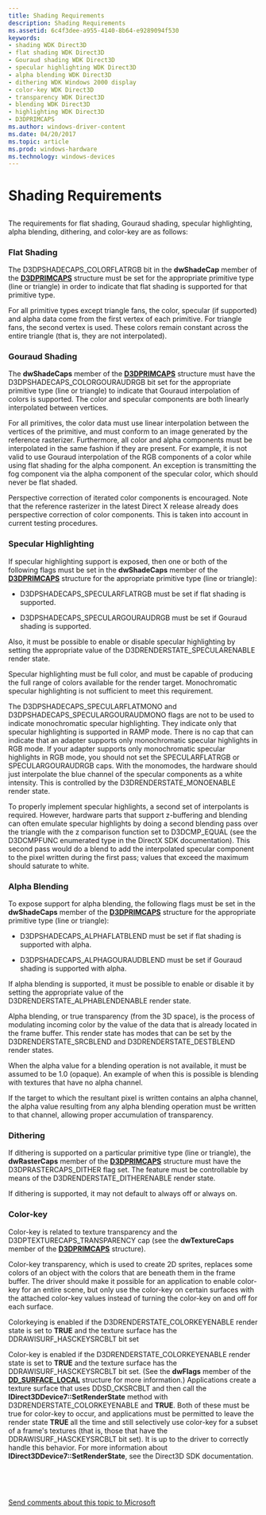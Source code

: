 ```yaml
---
title: Shading Requirements
description: Shading Requirements
ms.assetid: 6c4f3dee-a955-4140-8b64-e9289094f530
keywords:
- shading WDK Direct3D
- flat shading WDK Direct3D
- Gouraud shading WDK Direct3D
- specular highlighting WDK Direct3D
- alpha blending WDK Direct3D
- dithering WDK Windows 2000 display
- color-key WDK Direct3D
- transparency WDK Direct3D
- blending WDK Direct3D
- highlighting WDK Direct3D
- D3DPRIMCAPS
ms.author: windows-driver-content
ms.date: 04/20/2017
ms.topic: article
ms.prod: windows-hardware
ms.technology: windows-devices
---
```


# Shading Requirements


## <span id="ddk_shading_requirements_gg"></span><span id="DDK_SHADING_REQUIREMENTS_GG"></span>


The requirements for flat shading, Gouraud shading, specular highlighting, alpha blending, dithering, and color-key are as follows:

### <span id="flat_shading"></span><span id="FLAT_SHADING"></span>Flat Shading

The D3DPSHADECAPS\_COLORFLATRGB bit in the **dwShadeCap** member of the [**D3DPRIMCAPS**](https://msdn.microsoft.com/library/windows/hardware/ff549034) structure must be set for the appropriate primitive type (line or triangle) in order to indicate that flat shading is supported for that primitive type.

For all primitive types except triangle fans, the color, specular (if supported) and alpha data come from the first vertex of each primitive. For triangle fans, the second vertex is used. These colors remain constant across the entire triangle (that is, they are not interpolated).

### <span id="gouraud_shading"></span><span id="GOURAUD_SHADING"></span>Gouraud Shading

The **dwShadeCaps** member of the [**D3DPRIMCAPS**](https://msdn.microsoft.com/library/windows/hardware/ff549034) structure must have the D3DPSHADECAPS\_COLORGOURAUDRGB bit set for the appropriate primitive type (line or triangle) to indicate that Gouraud interpolation of colors is supported. The color and specular components are both linearly interpolated between vertices.

For all primitives, the color data must use linear interpolation between the vertices of the primitive, and must conform to an image generated by the reference rasterizer. Furthermore, all color and alpha components must be interpolated in the same fashion if they are present. For example, it is not valid to use Gouraud interpolation of the RGB components of a color while using flat shading for the alpha component. An exception is transmitting the fog component via the alpha component of the specular color, which should never be flat shaded.

Perspective correction of iterated color components is encouraged. Note that the reference rasterizer in the latest Direct X release already does perspective correction of color components. This is taken into account in current testing procedures.

### <span id="specular_highlighting"></span><span id="SPECULAR_HIGHLIGHTING"></span>Specular Highlighting

If specular highlighting support is exposed, then one or both of the following flags must be set in the **dwShadeCaps** member of the [**D3DPRIMCAPS**](https://msdn.microsoft.com/library/windows/hardware/ff549034) structure for the appropriate primitive type (line or triangle):

-   D3DPSHADECAPS\_SPECULARFLATRGB must be set if flat shading is supported.

-   D3DPSHADECAPS\_SPECULARGOURAUDRGB must be set if Gouraud shading is supported.

Also, it must be possible to enable or disable specular highlighting by setting the appropriate value of the D3DRENDERSTATE\_SPECULARENABLE render state.

Specular highlighting must be full color, and must be capable of producing the full range of colors available for the render target. Monochromatic specular highlighting is not sufficient to meet this requirement.

The D3DPSHADECAPS\_SPECULARFLATMONO and D3DPSHADECAPS\_SPECULARGOURAUDMONO flags are not to be used to indicate monochromatic specular highlighting. They indicate only that specular highlighting is supported in RAMP mode. There is no cap that can indicate that an adapter supports only monochromatic specular highlights in RGB mode. If your adapter supports only monochromatic specular highlights in RGB mode, you should not set the SPECULARFLATRGB or SPECULARGOURAUDRGB caps. With the monomodes, the hardware should just interpolate the blue channel of the specular components as a white intensity. This is controlled by the D3DRENDERSTATE\_MONOENABLE render state.

To properly implement specular highlights, a second set of interpolants is required. However, hardware parts that support z-buffering and blending can often emulate specular highlights by doing a second blending pass over the triangle with the z comparison function set to D3DCMP\_EQUAL (see the D3DCMPFUNC enumerated type in the DirectX SDK documentation). This second pass would do a blend to add the interpolated specular component to the pixel written during the first pass; values that exceed the maximum should saturate to white.

### <span id="alpha_blending"></span><span id="ALPHA_BLENDING"></span>Alpha Blending

To expose support for alpha blending, the following flags must be set in the **dwShadeCaps** member of the [**D3DPRIMCAPS**](https://msdn.microsoft.com/library/windows/hardware/ff549034) structure for the appropriate primitive type (line or triangle):

-   D3DPSHADECAPS\_ALPHAFLATBLEND must be set if flat shading is supported with alpha.

-   D3DPSHADECAPS\_ALPHAGOURAUDBLEND must be set if Gouraud shading is supported with alpha.

If alpha blending is supported, it must be possible to enable or disable it by setting the appropriate value of the D3DRENDERSTATE\_ALPHABLENDENABLE render state.

Alpha blending, or true transparency (from the 3D space), is the process of modulating incoming color by the value of the data that is already located in the frame buffer. This render state has modes that can be set by the D3DRENDERSTATE\_SRCBLEND and D3DRENDERSTATE\_DESTBLEND render states.

When the alpha value for a blending operation is not available, it must be assumed to be 1.0 (opaque). An example of when this is possible is blending with textures that have no alpha channel.

If the target to which the resultant pixel is written contains an alpha channel, the alpha value resulting from any alpha blending operation must be written to that channel, allowing proper accumulation of transparency.

### <span id="dithering"></span><span id="DITHERING"></span>Dithering

If dithering is supported on a particular primitive type (line or triangle), the **dwRasterCaps** member of the [**D3DPRIMCAPS**](https://msdn.microsoft.com/library/windows/hardware/ff549034) structure must have the D3DPRASTERCAPS\_DITHER flag set. The feature must be controllable by means of the D3DRENDERSTATE\_DITHERENABLE render state.

If dithering is supported, it may not default to always off or always on.

### <span id="color_key"></span><span id="COLOR_KEY"></span>Color-key

Color-key is related to texture transparency and the D3DPTEXTURECAPS\_TRANSPARENCY cap (see the **dwTextureCaps** member of the [**D3DPRIMCAPS**](https://msdn.microsoft.com/library/windows/hardware/ff549034) structure).

Color-key transparency, which is used to create 2D sprites, replaces some colors of an object with the colors that are beneath them in the frame buffer. The driver should make it possible for an application to enable color-key for an entire scene, but only use the color-key on certain surfaces with the attached color-key values instead of turning the color-key on and off for each surface.

Colorkeying is enabled if the D3DRENDERSTATE\_COLORKEYENABLE render state is set to **TRUE** and the texture surface has the DDRAWISURF\_HASCKEYSRCBLT bit set

Color-key is enabled if the D3DRENDERSTATE\_COLORKEYENABLE render state is set to **TRUE** and the texture surface has the DDRAWISURF\_HASCKEYSRCBLT bit set. (See the **dwFlags** member of the [**DD\_SURFACE\_LOCAL**](https://msdn.microsoft.com/library/windows/hardware/ff551733) structure for more information.) Applications create a texture surface that uses DDSD\_CKSRCBLT and then call the **IDirect3DDevice7::SetRenderState** method with D3DRENDERSTATE\_COLORKEYENABLE and **TRUE**. Both of these must be true for color-key to occur, and applications must be permitted to leave the render state **TRUE** all the time and still selectively use color-key for a subset of a frame's textures (that is, those that have the DDRAWISURF\_HASCKEYSRCBLT bit set). It is up to the driver to correctly handle this behavior. For more information about **IDirect3DDevice7::SetRenderState**, see the Direct3D SDK documentation.

 

 

[Send comments about this topic to Microsoft](mailto:wsddocfb@microsoft.com?subject=Documentation%20feedback%20[display\display]:%20Shading%20Requirements%20%20RELEASE:%20%282/10/2017%29&body=%0A%0APRIVACY%20STATEMENT%0A%0AWe%20use%20your%20feedback%20to%20improve%20the%20documentation.%20We%20don't%20use%20your%20email%20address%20for%20any%20other%20purpose,%20and%20we'll%20remove%20your%20email%20address%20from%20our%20system%20after%20the%20issue%20that%20you're%20reporting%20is%20fixed.%20While%20we're%20working%20to%20fix%20this%20issue,%20we%20might%20send%20you%20an%20email%20message%20to%20ask%20for%20more%20info.%20Later,%20we%20might%20also%20send%20you%20an%20email%20message%20to%20let%20you%20know%20that%20we've%20addressed%20your%20feedback.%0A%0AFor%20more%20info%20about%20Microsoft's%20privacy%20policy,%20see%20http://privacy.microsoft.com/default.aspx. "Send comments about this topic to Microsoft")




